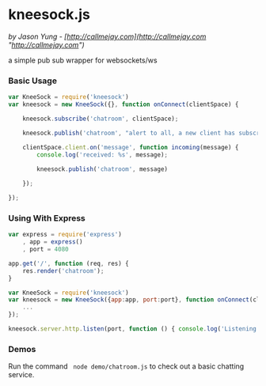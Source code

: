 # kneesock.js
*by Jason Yung - [http://callmejay.com](http://callmejay.com "http://callmejay.com")*

a simple pub sub wrapper for websockets/ws


### Basic Usage

```javascript
var KneeSock = require('kneesock')
var kneesock = new KneeSock({}, function onConnect(clientSpace) {

	kneesock.subscribe('chatroom', clientSpace);

	kneesock.publish('chatroom', "alert to all, a new client has subscribed" })

	clientSpace.client.on('message', function incoming(message) {
		console.log('received: %s', message);
		
		kneesock.publish('chatroom', message)

	});

});

```


### Using With Express

```javascript
var express = require('express')
	, app = express()
	, port = 4080

app.get('/', function (req, res) {
	res.render('chatroom');
}

var KneeSock = require('kneesock')
var kneesock = new KneeSock({app:app, port:port}, function onConnect(clientSpace) {
	...
});

kneesock.server.http.listen(port, function () { console.log('Listening on ' + port) });

```

### Demos
Run the command ` node demo/chatroom.js` to check out a basic chatting service.
